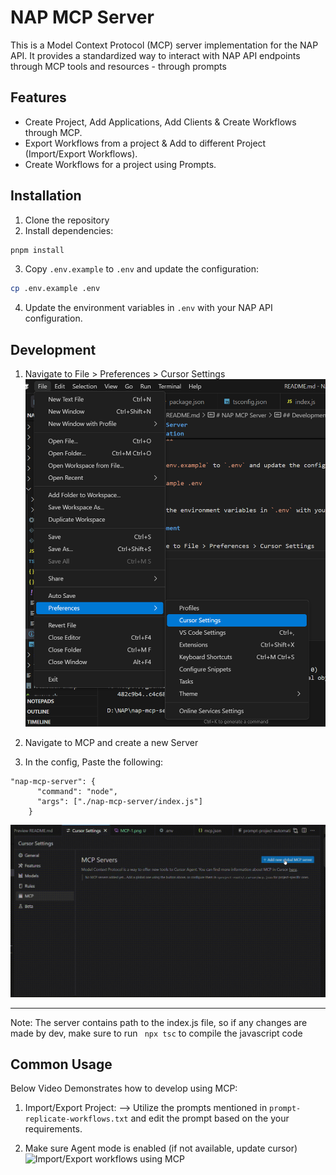 # NAP MCP Server

This is a Model Context Protocol (MCP) server implementation for the NAP API. It provides a standardized way to interact with NAP API endpoints through MCP tools and resources - through prompts

## Features

- Create Project, Add Applications, Add Clients & Create Workflows through MCP.
- Export Workflows from a project & Add to different Project (Import/Export Workflows).
- Create Workflows for a project using Prompts.

## Installation

1. Clone the repository
2. Install dependencies:
```bash
pnpm install
```

3. Copy `.env.example` to `.env` and update the configuration:
```bash
cp .env.example .env
```

4. Update the environment variables in `.env` with your NAP API configuration.

## Development

1. Navigate to File > Preferences > Cursor Settings
![Settings](./assets/MCP-1.png)

2. Navigate to MCP and create a new Server

3. In the config, Paste the following:

```
"nap-mcp-server": {
      "command": "node",
      "args": ["./nap-mcp-server/index.js"]
    }
```

![How to add new Server](./assets/mcp-server-setup.gif)

--------------

Note: The server contains path to the index.js file, so if any changes are made by dev, make sure to run ``` npx tsc``` to compile the javascript code

## Common Usage

Below Video Demonstrates how to develop using MCP:

1. Import/Export Project:
--> Utilize the prompts mentioned in ```prompt-replicate-workflows.txt``` and edit the prompt based on the your requirements.

2. Make sure Agent mode is enabled (if not available, update cursor)
![Import/Export workflows using MCP](./assets/MCP-DEMO.gif)

